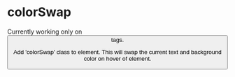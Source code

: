 # colorSwap

Currently working only on <button> tags.

Add 'colorSwap' class to element. This will swap the current text and background color on hover of element.

